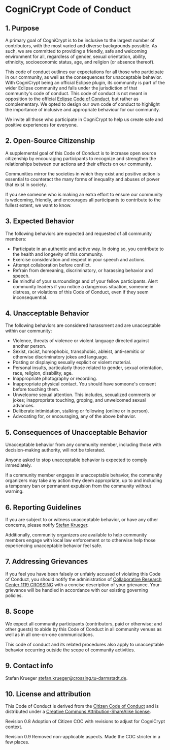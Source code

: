 # CogniCrypt Code of Conduct

## 1. Purpose

A primary goal of CogniCrypt is to be inclusive to the largest number of contributors, with the most varied and diverse backgrounds possible. As such, we are committed to providing a friendly, safe and welcoming environment for all, regardless of gender, sexual orientation, ability, ethnicity, socioeconomic status, age, and religion (or absence thereof).

This code of conduct outlines our expectations for all those who participate in our community, as well as the consequences for unacceptable behavior. With CogniCrypt being an official Eclipse plugin, its community is part of the wider Eclipse community and falls under the jurisdiction of that community's code of conduct. This code of conduct is not meant in opposition to the official [Eclipse Code of Conduct](https://www.eclipse.org/org/documents/Community_Code_of_Conduct.php), but rather as complementary. We opted to design our own code of conduct to highlight the importance of inclusive and appropriate behaviour for our community. 

We invite all those who participate in CogniCrypt to help us create safe and positive experiences for everyone.

## 2. Open-Source Citizenship

A supplemental goal of this Code of Conduct is to increase open source citizenship by encouraging participants to recognize and strengthen the relationships between our actions and their effects on our community.

Communities mirror the societies in which they exist and positive action is essential to counteract the many forms of inequality and abuses of power that exist in society.

If you see someone who is making an extra effort to ensure our community is welcoming, friendly, and encourages all participants to contribute to the fullest extent, we want to know.

## 3. Expected Behavior

The following behaviors are expected and requested of all community members:

  * Participate in an authentic and active way. In doing so, you contribute to the health and longevity of this community.
  * Exercise consideration and respect in your speech and actions.
  * Attempt collaboration before conflict.
  * Refrain from demeaning, discriminatory, or harassing behavior and speech.
  * Be mindful of your surroundings and of your fellow participants. Alert community leaders if you notice a dangerous situation, someone in distress, or violations of this Code of Conduct, even if they seem inconsequential.
 
## 4. Unacceptable Behavior

The following behaviors are considered harassment and are unacceptable within our community:

  * Violence, threats of violence or violent language directed against another person.
  * Sexist, racist, homophobic, transphobic, ableist, anti-semitic or otherwise discriminatory jokes and language.
  * Posting or displaying sexually explicit or violent material.
  * Personal insults, particularly those related to gender, sexual orientation, race, religion, disability, age.
  * Inappropriate photography or recording.
  * Inappropriate physical contact. You should have someone's consent before touching them.
  * Unwelcome sexual attention. This includes, sexualized comments or jokes; inappropriate touching, groping, and unwelcomed sexual advances.
  * Deliberate intimidation, stalking or following (online or in person).
  * Advocating for, or encouraging, any of the above behavior.


## 5. Consequences of Unacceptable Behavior

Unacceptable behavior from any community member, including those with decision-making authority, will not be tolerated.

Anyone asked to stop unacceptable behavior is expected to comply immediately.

If a community member engages in unacceptable behavior, the community organizers may take any action they deem appropriate, up to and including a temporary ban or permanent expulsion from the community without warning.

## 6. Reporting Guidelines

If you are subject to or witness unacceptable behavior, or have any other concerns, please notify [Stefan Krueger](mailto:stefan.krueger@crossing.tu-darmstadt.de).

Additionally, community organizers are available to help community members engage with local law enforcement or to otherwise help those experiencing unacceptable behavior feel safe. 

## 7. Addressing Grievances

If you feel you have been falsely or unfairly accused of violating this Code of Conduct, you should notify the administration of [Collaborative Research Center 1119 CROSSING](https://www.crossing.tu-darmstadt.de/crc_1119/contact_crossing/index.en.jsp) with a concise description of your grievance. Your grievance will be handled in accordance with our existing governing policies.

## 8. Scope

We expect all community participants (contributors, paid or otherwise; and other guests) to abide by this Code of Conduct in all community venues as well as in all one-on-one communications.

This code of conduct and its related procedures also apply to unacceptable behavior occurring outside the scope of community activities.

## 9. Contact info

Stefan Krueger [<stefan.krueger@crossing.tu-darmstadt.de>](mailto:stefan.krueger@crossing.tu-darmstadt.de).

## 10. License and attribution

This Code of Conduct is derived from the [Citizen Code of Conduct](http://stumptownsyndicate.org) and is distributed under a [Creative Commons Attribution-ShareAlike license](http://creativecommons.org/licenses/by-sa/3.0/). 

Revision 0.8 Adoption of Citizen COC with revisions to adjust for CogniCrypt context.

Revision 0.9 Removed non-applicable aspects. Made the COC stricter in a few places.
